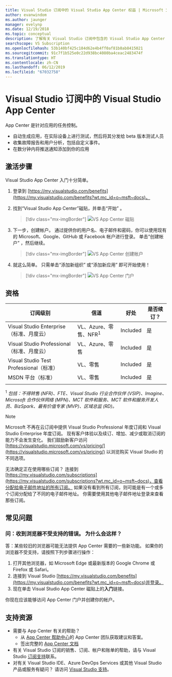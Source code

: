 ```yaml
---
title: Visual Studio 订阅中的 Visual Studio App Center 权益 | Microsoft 文档
author: evanwindom
ms.author: jaunger
manager: evelynp
ms.date: 12/19/2018
ms.topic: conceptual
description: 了解有关 Visual Studio 订阅中包含的 Visual Studio App Center 权益。
searchscope: VS Subscription
ms.openlocfilehash: 53b140bf425c184d62e4b4ff0af81b8ab8415021
ms.sourcegitcommit: 91c7f1b525e0c22d938bc4080ba4ceac2483474f
ms.translationtype: HT
ms.contentlocale: zh-CN
ms.lasthandoff: 06/12/2019
ms.locfileid: "67032758"
---
```

# <a name="visual-studio-app-center-in-visual-studio-subscriptions"></a>Visual Studio 订阅中的 Visual Studio App Center

App Center 是针对应用的任务控制。

- 自动生成应用，在实际设备上进行测试，然后将其分发给 beta 版本测试人员
- 收集故障报告和用户分析，包括自定义事件。
- 在数分钟内将推送通知添加到你的应用

## <a name="activation-steps"></a>激活步骤
Visual Studio App Center 入门十分简单。
1. 登录到 [https://my.visualstudio.com/benefits](https://my.visualstudio.com/benefits?wt.mc_id=o~msft~docs)。

2. 找到“Visual Studio App Center”磁贴，并单击“开始”  。
    > [!div class="mx-imgBorder"]
    > ![VS App Center 磁贴](_img/vs-app-center/vs-app-center-tile.png)

3. 下一步，创建帐户。  通过提供你的用户名、电子邮件和密码，你可以使用现有的 Microsoft、Google、GitHub 或 Facebook 帐户进行登录。  单击“创建帐户”  ，然后继续。
    > [!div class="mx-imgBorder"]
    > ![VS App Center 创建帐户](_img/vs-app-center/vs-app-center-create-account.png)

4. 就这么简单。  只需单击“添加新组织”  或“添加新应用”  即可开始使用！
    > [!div class="mx-imgBorder"]
    > ![VS App Center 门户](_img/vs-app-center/vs-app-center-portal.png)

## <a name="eligibility"></a>资格

| 订阅级别                                                 |     信道                                            | 好处                                                          | 是否续订？    |
|--------------------------------------------------------------------|---------------------------------------------------------|------------------------------------------------------------------|---------------|
| Visual Studio Enterprise（标准、月度云）   | VL、Azure、零售、NFR<sup>1</sup> | Included       |  是          |
| Visual Studio Professional（标准、月度云） | VL、Azure、零售                                       | Included                                                            |是 |
| Visual Studio Test Professional（标准）                         | VL、零售                                              | Included                                                            |是 |
| MSDN 平台（标准）                                          | VL、零售                                              | Included                                                            |是 |
||

<sup>1</sup>  *包括：不得转售 (NFR)、FTE、Visual Studio 行业合作伙伴 (VSIP)、Imagine、Microsoft 合作伙伴网络 (MPN)、MCT 软件和服务、MCT 软件和服务开发人员、BizSpark、最有价值专家 (MVP)、区域总监 (RD)。*

> [!NOTE]
> Microsoft 不再在云订阅中提供 Visual Studio Professional 年度订阅和 Visual Studio Enterprise 年度订阅。 现有客户体验以及续订、增加、减少或取消订阅的能力不会发生变化。 我们鼓励新客户访问 [https://visualstudio.microsoft.com/vs/pricing/](https://visualstudio.microsoft.com/vs/pricing/) 以浏览购买 Visual Studio 的不同选项。

无法确定正在使用哪些订阅？  连接到 [https://my.visualstudio.com/subscriptions](https://my.visualstudio.com/subscriptions?wt.mc_id=o~msft~docs)，查看分配给电子邮件地址的所有订阅。 如果没有看到所有订阅，则可能是有一个或多个订阅分配给了不同的电子邮件地址。  你需要使用其他电子邮件地址登录来查看那些订阅。

## <a name="frequently-asked-questions"></a>常见问题

### <a name="q--i-get-an-error-that-my-browser-is-unsupported--whats-wrong"></a>问：收到浏览器不受支持的错误。  为什么会这样？
答：某些较旧的浏览器可能无法提供 App Center 需要的一些新功能。  如果你的浏览器不受支持，请按照下列步骤进行操作：
1. 打开其他浏览器，如 Microsoft Edge 或最新版本的 Google Chrome 或 Firefox 或 Safari。
2. 连接到 Visual Studio [https://my.visualstudio.com/benefits](https://my.visualstudio.com/benefits?wt.mc_id=o~msft~docs)并登录。
3. 现在单击 Visual Studio App Center 磁贴上的**入门**链接。

你现在应该能够访问 App Center 门户并创建你的帐户。

## <a name="support-resources"></a>支持资源
- 需要与 App Center 有关的帮助？
    - 从 [App Center 帮助中心](https://intercom.help/appcenter/)的 App Center 团队获取建议和答案。
    - 签出完整的 [App Center 文档](/appcenter/)
- 有关 Visual Studio 订阅的销售、订阅、帐户和账单的帮助，请与 Visual Studio [订阅支持](https://visualstudio.microsoft.com/subscriptions/support/)联系。
- 对有关 Visual Studio IDE、Azure DevOps Services 或其他 Visual Studio 产品或服务有疑问？  请访问 [Visual Studio 支持](https://visualstudio.microsoft.com/support/)。